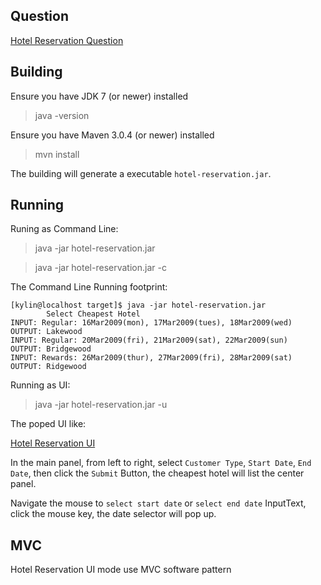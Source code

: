 Question
--------

[Hotel Reservation Question](docs/hotel-reservation-question.md)


Building
--------

Ensure you have JDK 7 (or newer) installed

> java -version

Ensure you have Maven 3.0.4 (or newer) installed 

> mvn install

The building will generate a executable `hotel-reservation.jar`.


Running
-------

Runing as Command Line:

> java -jar hotel-reservation.jar

> java -jar hotel-reservation.jar -c

The Command Line Running footprint:
~~~
[kylin@localhost target]$ java -jar hotel-reservation.jar 
        Select Cheapest Hotel
INPUT: Regular: 16Mar2009(mon), 17Mar2009(tues), 18Mar2009(wed)
OUTPUT: Lakewood
INPUT: Regular: 20Mar2009(fri), 21Mar2009(sat), 22Mar2009(sun)
OUTPUT: Bridgewood
INPUT: Rewards: 26Mar2009(thur), 27Mar2009(fri), 28Mar2009(sat)
OUTPUT: Ridgewood
~~~

Running as UI:

> java -jar hotel-reservation.jar -u 

The poped UI like:

[Hotel Reservation UI](docs/hotel-reservation-ui.png)

In the main panel, from left to right, select `Customer Type`, `Start Date`, `End Date`, then click the `Submit` Button, the cheapest hotel will list the center panel.

Navigate the mouse to `select start date` or `select end date` InputText, click the mouse key, the date selector will pop up.


MVC
---

Hotel Reservation UI mode use MVC software pattern
